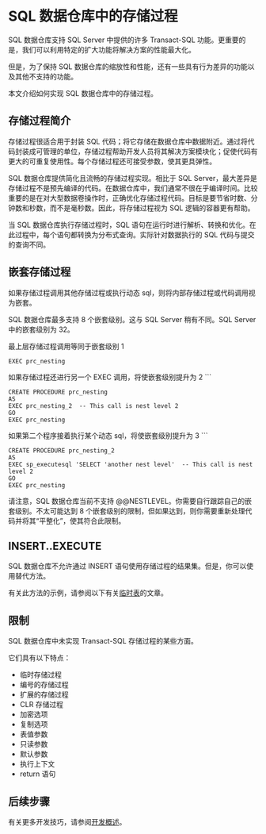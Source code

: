 <properties
   pageTitle="SQL 数据仓库中的存储过程 | Azure"
   description="有关在开发解决方案时实现 Azure SQL 数据仓库中的存储过程的技巧。"
   services="sql-data-warehouse"
   documentationCenter="NA"
   authors="jrowlandjones"
   manager="barbkess"
   editor=""/>

<tags
   ms.service="sql-data-warehouse"
   ms.date="09/22/2015"
   wacn.date="01/20/2016"/>

# SQL 数据仓库中的存储过程 

SQL 数据仓库支持 SQL Server 中提供的许多 Transact-SQL 功能。更重要的是，我们可以利用特定的扩大功能将解决方案的性能最大化。

但是，为了保持 SQL 数据仓库的缩放性和性能，还有一些具有行为差异的功能以及其他不支持的功能。

本文介绍如何实现 SQL 数据仓库中的存储过程。

## 存储过程简介
存储过程很适合用于封装 SQL 代码；将它存储在数据仓库中数据附近。通过将代码封装成可管理的单位，存储过程帮助开发人员将其解决方案模块化；促使代码有更大的可重复使用性。每个存储过程还可接受参数，使其更具弹性。

SQL 数据仓库提供简化且流畅的存储过程实现。相比于 SQL Server，最大差异是存储过程不是预先编译的代码。在数据仓库中，我们通常不很在乎编译时间。比较重要的是在对大型数据卷操作时，正确优化存储过程代码。目标是要节省时数、分钟数和秒数，而不是毫秒数。因此，将存储过程视为 SQL 逻辑的容器更有帮助。
 
当 SQL 数据仓库执行存储过程时，SQL 语句在运行时进行解析、转换和优化。在此过程中，每个语句都转换为分布式查询。实际针对数据执行的 SQL 代码与提交的查询不同。

## 嵌套存储过程
如果存储过程调用其他存储过程或执行动态 sql，则将内部存储过程或代码调用视为嵌套。

SQL 数据仓库最多支持 8 个嵌套级别。这与 SQL Server 稍有不同。SQL Server 中的嵌套级别为 32。

最上层存储过程调用等同于嵌套级别 1

```
EXEC prc_nesting
``` 
如果存储过程还进行另一个 EXEC 调用，将使嵌套级别提升为 2 ```
```
CREATE PROCEDURE prc_nesting
AS
EXEC prc_nesting_2  -- This call is nest level 2
GO
EXEC prc_nesting
```
如果第二个程序接着执行某个动态 sql，将使嵌套级别提升为 3 ```
```
CREATE PROCEDURE prc_nesting_2
AS
EXEC sp_executesql 'SELECT 'another nest level'  -- This call is nest level 2
GO
EXEC prc_nesting
```

请注意，SQL 数据仓库当前不支持 @@NESTLEVEL。你需要自行跟踪自己的嵌套级别。不太可能达到 8 个嵌套级别的限制，但如果达到，则你需要重新处理代码并将其“平整化”，使其符合此限制。

## INSERT..EXECUTE
SQL 数据仓库不允许通过 INSERT 语句使用存储过程的结果集。但是，你可以使用替代方法。

有关此方法的示例，请参阅以下有关[临时表]的文章。

## 限制

SQL 数据仓库中未实现 Transact-SQL 存储过程的某些方面。

它们具有以下特点：

- 临时存储过程
- 编号的存储过程
- 扩展的存储过程
- CLR 存储过程
- 加密选项
- 复制选项
- 表值参数
- 只读参数
- 默认参数
- 执行上下文
- return 语句

## 后续步骤
有关更多开发技巧，请参阅[开发概述][]。

<!--Image references-->

<!--Article references-->
[临时表]: /documentation/articles/sql-data-warehouse-develop-temporary-tables
[开发概述]: /documentation/articles/sql-data-warehouse-overview-develop

<!--MSDN references-->
[nest level]: https://msdn.microsoft.com/zh-cn/library/ms187371.aspx

<!--Other Web references-->

<!---HONumber=Mooncake_1207_2015-->
